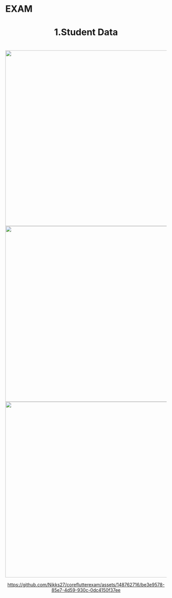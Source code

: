 # EXAM

<h1 align="center"> 1.Student Data</h1>

<h1 align="left"></h1>

<div align ="center">

  <img src = "https://github.com/Nikks27/coreflutterexam/assets/148762716/be9a792f-6aec-4941-ac35-c34640e2e7f4" height ="550">
   <img src = "https://github.com/Nikks27/coreflutterexam/assets/148762716/c6df0a5e-7b4e-41a1-bf32-eea65163dd3f" height ="550">
    <img src = "https://github.com/Nikks27/coreflutterexam/assets/148762716/bb196cd6-7631-4efe-8f85-c2c561e66724" height ="550">



https://github.com/Nikks27/coreflutterexam/assets/148762716/be3e9578-85e7-4d59-930c-0dc4150f37ee





</div>
